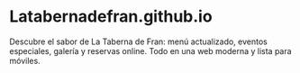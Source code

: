 # Latabernadefran.github.io
Descubre el sabor de La Taberna de Fran: menú actualizado, eventos especiales, galería y reservas online. Todo en una web moderna y lista para móviles.
